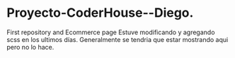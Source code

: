 # Proyecto-CoderHouse--Diego.
First repository and Ecommerce page
Estuve modificando y agregando scss en los ultimos días.
Generalmente se tendria que estar mostrando aqui pero no lo hace.
